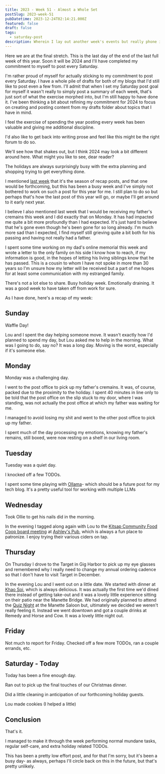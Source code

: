 ```yaml
---
title: 2023 - Week 51 - Almost a Whole Set
postSlug: 2023-week-51
pubDatetime: 2023-12-24T02:14:21.000Z
featured: false
draft: false
tags:
  - saturday-post
description: Wherein I lay out another week's events but really phone it in. I need to update this and add a photo...
---
```


Here we are at the final stretch. This is the last day of the end of the last full week of this year. Soon it will be 2024 and I'll have completed my commitment to myself to post every Saturday.

I'm rather proud of myself for actually sticking to my commitment to post every Saturday. I have a whole pile of drafts for both of my blogs that I'd still like to post even a few from. I'll admit that when I set my Saturday post goal for myself it wasn't really to simply post a summary of each week, that's just sort of what the exercise morphed into, but I'm still happy to have done it. I've been thinking a bit about refining my commitment for 2024 to focus on creating and posting content from my drafts folder about topics that I have in mind.

I feel the exercise of spending the year posting every week has been valuable and giving me additional discipline.

I'd also like to get back into writing prose and feel like this might be the right forum to do so.

We'll see how that shakes out, but I think 2024 may look a bit different around here. What might you like to see, dear reader?

The holidays are always surprisingly busy with the extra planning and shopping trying to get everything done.

I mentioned [last week](/posts/2023-week-50) that it's the season of recap posts, and that one would be forthcoming, but this has been a busy week and I've simply not bothered to work on such a post for this year for me. I still plan to do so but perhaps that's how the last post of this year will go, or maybe I'll get around to it early next year.

I believe I also mentioned last week that I would be receiving my father's cremains this week and I did exactly that on Monday. It has had impacted me quite a bit more profoundly than I had expected. It's just hard to believe that he's gone even though he's been gone for so long already. I'm much more sad than I expected, I find myself still grieving quite a bit both for his passing and having not really had a father.

I spent some time working on my dad's online memorial this week and wrote a letter to the only family on his side I know how to reach, if my information is good, in the hopes of letting his living siblings know that he has passed. This is a cousin to whom I have not spoke in more than 30 years so I'm unsure how my letter will be received but a part of me hopes for at least some communication with my estranged family.

There's not a lot else to share. Busy holiday week. Emotionally draining. It was a good week to have taken off from work for sure.

As I have done, here's a recap of my week:

## Sunday

Waffle Day!

Lou and I spent the day helping someone move. It wasn't exactly how I'd planned to spend my day, but Lou asked me to help in the morning. What was I going to do, say no? It was a long day. Moving is the worst, especially if it's someone else.

## Monday

Monday was a challenging day.

I went to the post office to pick up my father's cremains. It was, of course, packed due to the proximity to the holiday. I spent 40 minutes in line only to be told that the post office on the slip stuck to my door, where I was standing, was not actually the post office at which my father was waiting for me.

I managed to avoid losing my shit and went to the other post office to pick up my father.

I spent much of the day processing my emotions, knowing my father's remains, still boxed, were now resting on a shelf in our living room.

## Tuesday

Tuesday was a quiet day.

I knocked off a few TODOs.

I spent some time playing with [Ollama](https://ollama.ai/)- which should be a future post for my tech blog. It's a pretty useful tool for working with multiple LLMs

## Wednesday

Took Ollie to get his nails did in the morning.

In the evening I tagged along again with Lou to the [Kitsap Community Food Coop board meeting](https://kitsapfood.coop/about-us/board-of-directors/) at [Ashley's Pub](https://ashleys.pub), which is always a fun place to patronize. I enjoy trying their various ciders on tap.

## Thursday

On Thursday I drove to the Target in Gig Harbor to pick up my eye glasses and remembered why I really need to change my annual ordering cadence so that I don't have to visit Target in December.

In the evening Lou and I went out on a little date. We started with dinner at [Khao Soi](https://thaikhaosoi.com/), which is always delicious. It was actually the first time we'd dined there instead of getting take-out and it was a lovely little experience sitting on their patio near the Manette Bridge. We had originally planned to attend the [Quiz Night](https://themanette.com/events/kitsap-quiz-night/) at the Manette Saloon but, ultimately we decided we weren't really feeling it. Instead we went downtown and got a couple drinks at Remedy and Horse and Cow. It was a lovely little night out.

## Friday

Not much to report for Friday. Checked off a few more TODOs, ran a couple errands, etc.

## Saturday - Today

Today has been a fine enough day.

Ran out to pick up the final touches of our Christmas dinner.

Did a little cleaning in anticipation of our forthcoming holiday guests.

Lou made cookies (I helped a little)

## Conclusion

That's it.

I managed to make it through the week performing normal mundane tasks, regular self-care, and extra holiday related TODOs.

This has been a pretty low effort post, and for that I'm sorry, but it's been a busy day- as always, perhaps I'll circle back on this in the future, but that's pretty unlikely.
